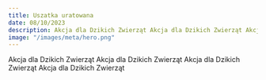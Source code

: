 ```yaml
---
title: Uszatka uratowana
date: 08/10/2023
description: Akcja dla Dzikich Zwierząt Akcja dla Dzikich Zwierząt Akcja dla Dzikich Zwierząt
image: "/images/meta/hero.png"
---
```


Akcja dla Dzikich Zwierząt Akcja dla Dzikich Zwierząt Akcja dla Dzikich Zwierząt Akcja dla Dzikich Zwierząt